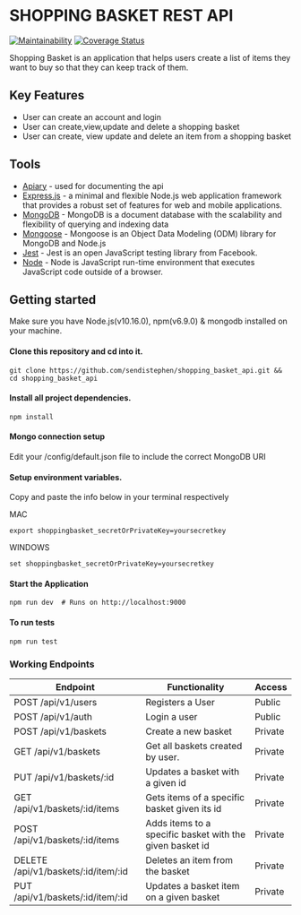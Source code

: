 # SHOPPING BASKET REST API

[![Maintainability](https://api.codeclimate.com/v1/badges/fdd7818f671514fff2e8/maintainability)](https://codeclimate.com/github/sendistephen/shopping_basket_api/maintainability) [![Coverage Status](https://coveralls.io/repos/github/sendistephen/shopping_basket_api/badge.svg)](https://coveralls.io/github/sendistephen/shopping_basket_api)


Shopping Basket is an application that helps users create a list of items they want to buy so that they can keep track of them.

## Key Features

- User can create an account and login
- User can create,view,update and delete a shopping basket
- User can create, view update and delete an item from a shopping basket

## Tools

- [Apiary](https://apiary.io/) - used for documenting the api
- [Express.js](https://expressjs.com/) - a minimal and flexible Node.js web application framework that provides a robust set of features for web and mobile applications.
- [MongoDB](https://www.mongodb.com/) - MongoDB is a document database with the scalability and flexibility of querying and indexing data
- [Mongoose](https://mongoosejs.com) - Mongoose is an Object Data Modeling (ODM) library for MongoDB and Node.js
- [Jest](https://jestjs.io/docs/en/getting-started) - Jest is an open JavaScript testing library from Facebook.
- [Node]() - Node is JavaScript run-time environment that executes JavaScript code outside of a browser.

## Getting started

Make sure you have Node.js(v10.16.0), npm(v6.9.0) & mongodb installed on your machine.

#### Clone this repository and cd into it.

```
git clone https://github.com/sendistephen/shopping_basket_api.git && cd shopping_basket_api
```

#### Install all project dependencies.

```
npm install
```

#### Mongo connection setup
Edit your /config/default.json file to include the correct MongoDB URI

#### Setup environment variables.

Copy and paste the info below in your terminal respectively

MAC

```
export shoppingbasket_secretOrPrivateKey=yoursecretkey
```

WINDOWS

```
set shoppingbasket_secretOrPrivateKey=yoursecretkey
```

#### Start the Application

```
npm run dev  # Runs on http://localhost:9000
```

#### To run tests

```
npm run test
```

### Working Endpoints

| Endpoint                            | Functionality                                            | Access  |
| ----------------------------------- | -------------------------------------------------------- | ------- |
| POST /api/v1/users                  | Registers a User                                         | Public  |
| POST /api/v1/auth                   | Login a user                                             | Public  |
| POST /api/v1/baskets                | Create a new basket                                      | Private |
| GET /api/v1/baskets                 | Get all baskets created by user.                         | Private |
| PUT /api/v1/baskets/:id             | Updates a basket with a given id                         | Private |
| GET /api/v1/baskets/:id/items       | Gets items of a specific basket given its id             | Private |
| POST /api/v1/baskets/:id/items      | Adds items to a specific basket with the given basket id | Private |
| DELETE /api/v1/baskets/:id/item/:id | Deletes an item from the basket                          | Private |
| PUT /api/v1/baskets/:id/item/:id    | Updates a basket item on a given basket                  | Private |
